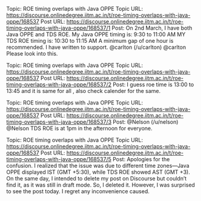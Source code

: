 Topic: ROE timing overlaps with Java OPPE
Topic URL: https://discourse.onlinedegree.iitm.ac.in/t/roe-timing-overlaps-with-java-oppe/168537
Post URL: https://discourse.onlinedegree.iitm.ac.in/t/roe-timing-overlaps-with-java-oppe/168537/1
Post:  On 2nd March, I have both Java OPPE and TDS ROE. 
My Java OPPE timing is: 9:30 to 11:00 AM 
MY TDS ROE timing is: 10:30 to 11:15 AM 
 A minimum gap of one hour is recommended. 
 I have written to support. 
 @carlton (/u/carlton) @carlton  Please look into this. 

Topic: ROE timing overlaps with Java OPPE
Topic URL: https://discourse.onlinedegree.iitm.ac.in/t/roe-timing-overlaps-with-java-oppe/168537
Post URL: https://discourse.onlinedegree.iitm.ac.in/t/roe-timing-overlaps-with-java-oppe/168537/2
Post:  I guess roe time is 13:00 to 13:45 and it is same for all , also check calender for the same. 

Topic: ROE timing overlaps with Java OPPE
Topic URL: https://discourse.onlinedegree.iitm.ac.in/t/roe-timing-overlaps-with-java-oppe/168537
Post URL: https://discourse.onlinedegree.iitm.ac.in/t/roe-timing-overlaps-with-java-oppe/168537/3
Post:  @Nelson (/u/nelson) @Nelson 
TDS ROE is at 1pm in the afternoon for everyone. 

Topic: ROE timing overlaps with Java OPPE
Topic URL: https://discourse.onlinedegree.iitm.ac.in/t/roe-timing-overlaps-with-java-oppe/168537
Post URL: https://discourse.onlinedegree.iitm.ac.in/t/roe-timing-overlaps-with-java-oppe/168537/5
Post:  Apologies for the confusion. I realized that the issue was due to different time zones—Java OPPE displayed IST (GMT +5:30), while TDS ROE showed AST (GMT +3). On the same day, I intended to delete my post on Discourse but couldn’t find it, as it was still in draft mode. So, I deleted it. However, I was surprised to see the post today. 
 I regret any inconvenience caused. 

